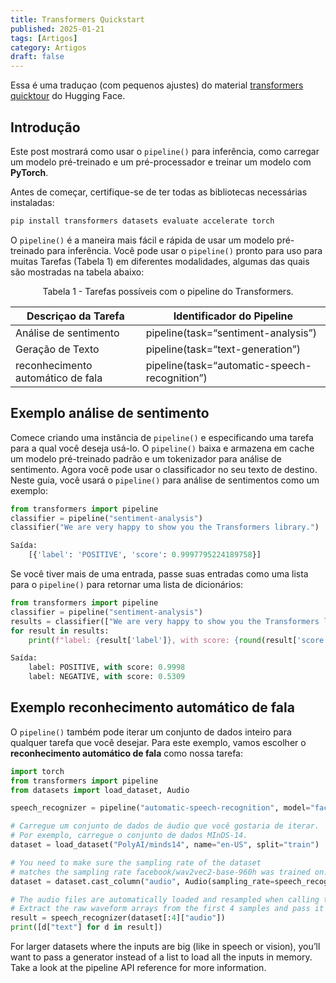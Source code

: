 ```yaml
---
title: Transformers Quickstart
published: 2025-01-21
tags: [Artigos]
category: Artigos
draft: false
---
```


Essa é uma traduçao (com pequenos ajustes) do material [transformers quicktour](https://huggingface.co/docs/transformers/quicktour) do Hugging Face.

## Introdução

Este post mostrará como usar o ```pipeline()``` para inferência, como carregar um modelo pré-treinado e um pré-processador e treinar um modelo com **PyTorch**.

Antes de começar, certifique-se de ter todas as bibliotecas necessárias instaladas:

```bash
pip install transformers datasets evaluate accelerate torch
```

O ```pipeline()``` é a maneira mais fácil e rápida de usar um modelo pré-treinado para inferência.
Você pode usar o ```pipeline()``` pronto para uso para muitas Tarefas (Tabela 1) em diferentes modalidades, algumas das quais são mostradas na tabela abaixo:

<center>Tabela 1 - Tarefas possíveis com o pipeline do Transformers.</center>

|Descriçao da Tarefa|Identificador do Pipeline|
|----|----|
|Análise de sentimento|pipeline(task=“sentiment-analysis”)|
|Geração de Texto|pipeline(task=“text-generation”)|
|reconhecimento automático de fala|pipeline(task=“automatic-speech-recognition”)|

## Exemplo análise de sentimento

Comece criando uma instância de ```pipeline()``` e especificando uma tarefa para a qual você deseja usá-lo.
O ```pipeline()``` baixa e armazena em cache um modelo pré-treinado padrão e um tokenizador para análise de sentimento.
Agora você pode usar o classificador no seu texto de destino.
Neste guia, você usará o ```pipeline()``` para análise de sentimentos como um exemplo:

```python
from transformers import pipeline
classifier = pipeline("sentiment-analysis")
classifier("We are very happy to show you the Transformers library.")

Saída: 
    [{'label': 'POSITIVE', 'score': 0.9997795224189758}]
```

Se você tiver mais de uma entrada, passe suas entradas como uma lista para o ```pipeline()``` para retornar uma lista de dicionários:

```python
from transformers import pipeline
classifier = pipeline("sentiment-analysis")
results = classifier(["We are very happy to show you the Transformers library.", "We hope you don't hate it."])
for result in results:
    print(f"label: {result['label']}, with score: {round(result['score'], 4)}")

Saída:
    label: POSITIVE, with score: 0.9998
    label: NEGATIVE, with score: 0.5309
```

## Exemplo reconhecimento automático de fala

O ```pipeline()``` também pode iterar um conjunto de dados inteiro para qualquer tarefa que você desejar. Para este exemplo, vamos escolher o **reconhecimento automático de fala** como nossa tarefa:

```python
import torch
from transformers import pipeline
from datasets import load_dataset, Audio

speech_recognizer = pipeline("automatic-speech-recognition", model="facebook/wav2vec2-base-960h")

# Carregue um conjunto de dados de áudio que você gostaria de iterar. 
# Por exemplo, carregue o conjunto de dados MInDS-14.
dataset = load_dataset("PolyAI/minds14", name="en-US", split="train")

# You need to make sure the sampling rate of the dataset 
# matches the sampling rate facebook/wav2vec2-base-960h was trained on:
dataset = dataset.cast_column("audio", Audio(sampling_rate=speech_recognizer.feature_extractor.sampling_rate))

# The audio files are automatically loaded and resampled when calling the "audio" column. 
# Extract the raw waveform arrays from the first 4 samples and pass it as a list to the pipeline:
result = speech_recognizer(dataset[:4]["audio"])
print([d["text"] for d in result])
```

For larger datasets where the inputs are big (like in speech or vision), you’ll want to pass a generator instead of a list to load all the inputs in memory. Take a look at the pipeline API reference for more information.
